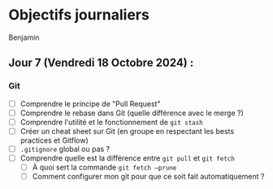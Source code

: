# Objectifs journaliers

Benjamin

## Jour 7 (Vendredi 18 Octobre 2024) :

### Git

- [ ] Comprendre le principe de "Pull Request"
- [ ] Comprendre le rebase dans Git (quelle différence avec le merge ?)
- [ ] Comprendre l'utilité et le fonctionnement de `git stash`
- [ ] Créer un cheat sheet sur Git (en groupe en respectant les bests practices et Gitflow)
- [ ] `.gitignore` global ou pas ?
- [ ] Comprendre quelle est la différence entre `git pull` et `git fetch`
  - [ ] À quoi sert la commande `git fetch —prune`
  - [ ] Comment configurer mon git pour que ce soit fait automatiquement ?
